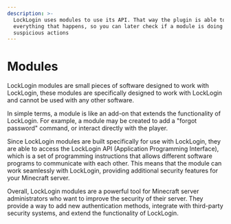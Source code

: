 ```yaml
---
description: >-
  LockLogin uses modules to use its API. That way the plugin is able to record
  everything that happens, so you can later check if a module is doing
  suspicious actions
---
```


# Modules

LockLogin modules are small pieces of software designed to work with LockLogin, these modules are specifically designed to work with LockLogin and cannot be used with any other software.

In simple terms, a module is like an add-on that extends the functionality of LockLogin. For example, a module may be created to add a "forgot password" command, or interact directly with the player.

Since LockLogin modules are built specifically for use with LockLogin, they are able to access the LockLogin API (Application Programming Interface), which is a set of programming instructions that allows different software programs to communicate with each other. This means that the module can work seamlessly with LockLogin, providing additional security features for your Minecraft server.

Overall, LockLogin modules are a powerful tool for Minecraft server administrators who want to improve the security of their server. They provide a way to add new authentication methods, integrate with third-party security systems, and extend the functionality of LockLogin.

